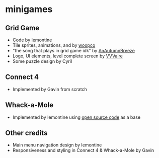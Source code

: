 ﻿# minigames

## Grid Game
* Code by Iemontine
* Tile sprites, animations, and by [woopco](https://www.youtube.com/@sliem2749)
* "the song that plays in grid game idk" by [AnAutumnBreeze](https://www.youtube.com/@anautumnbreeze004)
* Logo, UI elements, level complete screen by [VVVaire](https://www.youtube.com/@VVVaire)
* Some puzzle design by Cyril

## Connect 4
* Implemented by Gavin from scratch

## Whack-a-Mole
* Implemented by Iemontine using [open source code](https://github.com/0shuvo0/whack-a-mole) as a base

## Other credits
* Main menu navigation design by Iemontine
* Responsiveness and styling in Connect 4 & Whack-a-Mole by Gavin
